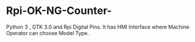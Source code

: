 # Rpi-OK-NG-Counter-
Python 3 , GTK 3.0 and Rpi Digital Pins. It has HMI Interface where Machine Operator can choose Model Type.
